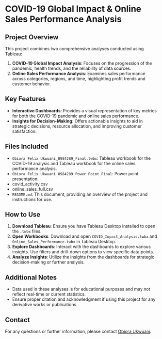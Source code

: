 # COVID-19 Global Impact & Online Sales Performance Analysis

## Project Overview
This project combines two comprehensive analyses conducted using Tableau:
1. **COVID-19 Global Impact Analysis**: Focuses on the progression of the pandemic, health trends, and the reliability of data sources.
2. **Online Sales Performance Analysis**: Examines sales performance across categories, regions, and time, highlighting profit trends and customer behavior.

## Key Features
- **Interactive Dashboards**: Provides a visual representation of key metrics for both the COVID-19 pandemic and online sales performance.
- **Insights for Decision-Making**: Offers actionable insights to aid in strategic decisions, resource allocation, and improving customer satisfaction.

## Files Included
- `Obiora Felix Ukwuani_8984289_Final.twbx`: Tableau workbook for the COVID-19 analysis and Tableau workbook for the online sales performance analysis.
- `Obiora Felix Ukwuani_8984289_Power Point_Final`: Power point presentation.
- covid_activity.csv
- online_sales_full.csv
- `README.md`: This document, providing an overview of the project and instructions for use.

## How to Use
1. **Download Tableau**: Ensure you have Tableau Desktop installed to open the `.twbx` files.
2. **Open Workbooks**: Download and open `COVID_Impact_Analysis.twbx` and `Online_Sales_Performance.twbx` in Tableau Desktop.
3. **Explore Dashboards**: Interact with the dashboards to explore various insights. Use filters and drill-down options to view specific data points.
4. **Analyze Insights**: Utilize the insights from the dashboards for strategic decision-making or further analysis.

## Additional Notes
- Data used in these analyses is for educational purposes and may not reflect real-time or current statistics.
- Ensure proper citation and acknowledgment if using this project for any derivative works or publications.

## Contact
For any questions or further information, please contact [Obiora Ukwuani](mailto:obioraukwuani@gmail.com).
